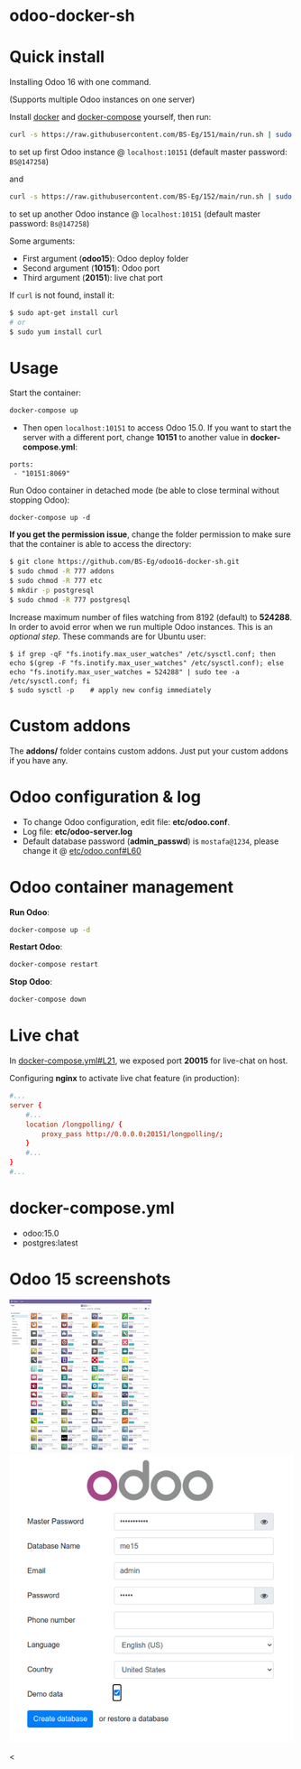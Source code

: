 # odoo-docker-sh
 # Quick install

Installing Odoo 16 with one command.

(Supports multiple Odoo instances on one server)

Install [docker](https://docs.docker.com/get-docker/) and [docker-compose](https://docs.docker.com/compose/install/) yourself, then run:

``` bash
curl -s https://raw.githubusercontent.com/BS-Eg/151/main/run.sh | sudo bash -s 151 10151 20151
```

to set up first Odoo instance @ `localhost:10151` (default master password: `BS@147258`)

and

``` bash
curl -s https://raw.githubusercontent.com/BS-Eg/152/main/run.sh | sudo bash -s 152 10152 20152
```

to set up another Odoo instance @ `localhost:10151` (default master password: `Bs@147258`)

Some arguments:
* First argument (**odoo15**): Odoo deploy folder
* Second argument (**10151**): Odoo port
* Third argument (**20151**): live chat port

If `curl` is not found, install it:

``` bash
$ sudo apt-get install curl
# or
$ sudo yum install curl
```

# Usage

Start the container:
``` sh
docker-compose up
```

* Then open `localhost:10151` to access Odoo 15.0. If you want to start the server with a different port, change **10151** to another value in **docker-compose.yml**:

```
ports:
 - "10151:8069"
```

Run Odoo container in detached mode (be able to close terminal without stopping Odoo):

```
docker-compose up -d
```

**If you get the permission issue**, change the folder permission to make sure that the container is able to access the directory:

``` sh
$ git clone https://github.com/BS-Eg/odoo16-docker-sh.git
$ sudo chmod -R 777 addons
$ sudo chmod -R 777 etc
$ mkdir -p postgresql
$ sudo chmod -R 777 postgresql
```

Increase maximum number of files watching from 8192 (default) to **524288**. In order to avoid error when we run multiple Odoo instances. This is an *optional step*. These commands are for Ubuntu user:

```
$ if grep -qF "fs.inotify.max_user_watches" /etc/sysctl.conf; then echo $(grep -F "fs.inotify.max_user_watches" /etc/sysctl.conf); else echo "fs.inotify.max_user_watches = 524288" | sudo tee -a /etc/sysctl.conf; fi
$ sudo sysctl -p    # apply new config immediately
```

# Custom addons

The **addons/** folder contains custom addons. Just put your custom addons if you have any.

# Odoo configuration & log

* To change Odoo configuration, edit file: **etc/odoo.conf**.
* Log file: **etc/odoo-server.log**
* Default database password (**admin_passwd**) is `mostafa@1234`, please change it @ [etc/odoo.conf#L60](/etc/odoo.conf#L60)

# Odoo container management

**Run Odoo**:

``` bash
docker-compose up -d
```

**Restart Odoo**:

``` bash
docker-compose restart
```

**Stop Odoo**:

``` bash
docker-compose down
```

# Live chat

In [docker-compose.yml#L21](docker-compose.yml#L21), we exposed port **20015** for live-chat on host.

Configuring **nginx** to activate live chat feature (in production):

``` conf
#...
server {
    #...
    location /longpolling/ {
        proxy_pass http://0.0.0.0:20151/longpolling/;
    }
    #...
}
#...
```

# docker-compose.yml

* odoo:15.0
* postgres:latest

# Odoo 15 screenshots

<img src="screenshots/odoo-15-apps-screenshot.png" width="50%">

<img src="screenshots/odoo-15-welcome-screenshot.png" width="100%">

<

